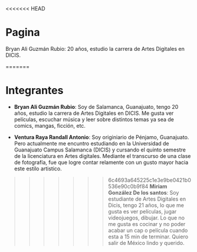<<<<<<< HEAD
# Pagina
Bryan Ali Guzmán Rubio: 20 años, estudio la carrera de Artes Digitales en DICIS.

=======
# Integrantes
- **Bryan Ali Guzmán Rubio**: Soy de Salamanca, Guanajuato, tengo 20 años, estudio la carrera de Artes Digitales en DICIS. Me gusta ver películas, escuchar música y leer sobre distintos temas ya sea de comics, mangas, ficción, etc.

- **Ventura Raya Randall Antonio**: Soy originiario de Pénjamo, Guanajuato. Pero actualmente me encuntro estudiando en la Universidad de Guanajuato Campus Salamanca (DICIS) y cursando el quinto semestre de la licenciatura en Artes digitales. Mediante el transcurso de una clase de fotografía, fue que logre contar relamente con un gusto mayor hacia este estilo artistico.  
>>>>>>> 6c4693a645225c1e3e9be0421b0536e90c0b9f84
**Miriam González De los santos**: Soy estudiante de Artes Digitales en Dicis, tengo 21 años, lo que me gusta es ver películas, jugar videojuegos, dibujar. Lo que no me gusta es cocinar y no poder acabar un cap o película cuando esta a 15 min de terminar. Quiero salir de México lindo y querido.